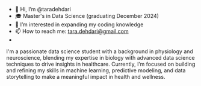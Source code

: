 - 👋 Hi, I’m @taradehdari
- 🎓 Master's in Data Science (graduating December 2024)
- 👀 I’m interested in expanding my coding knowledge
- 📫 How to reach me: tara.dehdari@gmail.com
- 
I'm a passionate data science student with a background in physiology and neuroscience, blending my expertise in biology with advanced data science techniques to drive insights in healthcare. Currently, I’m focused on building and refining my skills in machine learning, predictive modeling, and data storytelling to make a meaningful impact in health and wellness.
<!---
taradehdari/taradehdari is a ✨ special ✨ repository because its `README.md` (this file) appears on your GitHub profile.
You can click the Preview link to take a look at your changes.
--->
